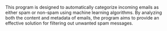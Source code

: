 This program is designed to automatically categorize incoming emails as either spam or non-spam using machine learning algorithms. By analyzing both the content and metadata of emails, the program aims to provide an effective solution for filtering out unwanted spam messages.
